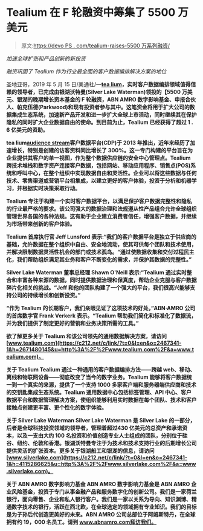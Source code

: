 # Tealium 在 F 轮融资中筹集了 5500 万美元

> 原文:[https://devo PS . com/tealium-raises-5500 万系列融资/](https://devops.com/tealium-raises-55-million-in-series-f-funding/)

*加速全球扩张和产品创新的新投资*

*融资巩固了 Tealium 作为行业最全面的客户数据编排解决方案的地位*

圣地亚哥，2019 年 5 月 15 日/美通社/—**[tea lium](https://c212.net/c/link/?t=0&l=en&o=2467341-1&h=1641587504&u=http%3A%2F%2Fwww.tealium.com%2F&a=Tealium)，实时客户数据编排领域值得信赖的领导者，已完成由银湖沃特曼(Silver Lake Waterman)领投的【5500 万美元、银湖的晚期增长资本基金的 F 轮融资，ABN AMRO 数字影响基金、申报合伙人、帕克伍德(Parkwood)和现有投资者参与其中。这笔资金将用于扩大公司的数据集成生态系统，加速新产品开发和进一步扩大全球上市活动，同时继续其在保护隐私的同时扩大企业数据自由的使命。到目前为止，Tealium 已经获得了超过 1 . 6 亿美元的资助。**

**tea lium[audience stream](https://c212.net/c/link/?t=0&l=en&o=2467341-1&h=457261805&u=https%3A%2F%2Ftealium.com%2Fproducts%2Faudiencestream%2F&a=AudienceStream)客户数据平台(CDP)于 2013 年推出，近年来经历了加速增长，特别是创建的访客资料同比增长了 300%。这一专门构建的平台旨在为企业提供其客户的单一视图，作为整个数据供应链的安全中心管理点。Tealium 跨技术堆栈和数字资产连接客户数据，包括网站、移动应用程序、销售点(POS)系统和呼叫中心，在整个组织中实现数据自由和灵活性。企业可以将这些数据与任何技术、零售渠道或营销平台相集成，以建立更好的客户体验，投资于分析和机器学习，并根据实时决策采取行动。**

**Tealium 专注于构建一个实时客户数据平台，以满足保护客户数据完整性和隐私的行业最严格的要求。该公司强大的数据治理和法规遵从性产品组合允许全球组织管理世界各国的各种法规。这有助于企业建立消费者信任，增强客户数据，并继续为市场带来创新的客户体验。**

**Tealium 首席执行官 Jeff Lunsford 表示:“我们的客户数据平台是独立于供应商的基础，允许数据在整个组织中自由、安全地流动，使其可供每个团队和技术使用，并解决限制数据灵活性机会的部门或技术孤岛。“通过使数据收集和交付过程民主化，我们帮助组织满足其业务和客户不断变化的需求，并保护其数据的完整性。”**

**Silver Lake Waterman 董事总经理 Shawn O'Neill 表示:“Tealium 通过实时整合和丰富各种来源的数据，同时提供数据治理和保真度，帮助企业克服与客户数据碎片化相关的挑战。“Jeff 和他的团队构建了一个强大的平台，我们很高兴能够支持公司的持续增长和创新投资。”**

**“作为 Tealium 的长期客户，我们亲眼见证了这项技术的好处，”ABN·AMRO 公司的首席数字官 Frank Verkerk 表示。“Tealium 帮助我们简化和标准化了数据流，并为我们提供了制定更好的营销和业务决策所需的工具。”**

**欲了解更多关于 Tealium 和该公司领先的通用数据解决方案，请访问[www.tealium.com](https://c212.net/c/link/?t=0&l=en&o=2467341-1&h=2671480145&u=http%3A%2F%2Fwww.tealium.com%2F&a=www.tealium.com)。**

****关于 Tealium**
Tealium 通过一种通用的客户数据编排方法——跨越 web、移动、离线和物联网设备——彻底改变了当今的数字业务。Tealium 能够将客户数据统一到一个真实的来源，提供了一个支持 1000 多家客户端和服务器端供应商和技术的交钥匙集成生态系统。Tealium 通用数据中心包括标签管理、API 中心、客户数据平台和数据管理解决方案，使组织能够利用实时数据在每个团队、技术和客户接触点创建更丰富、更个性化的数字体验。**

****关于 Silver Lake Waterman**
Silver Lake Waterman 是 Silver Lake 的一部分，后者是全球科技投资领域的领导者，管理着超过430 亿美元的总资产和承诺资本，以及一支由大约 100 名投资和价值创造专业人士组成的团队，分别位于硅谷、纽约、伦敦和香港。银湖沃特曼专注于为技术和技术支持行业的后期增长公司提供灵活的扩张资本。更多关于银湖船工和银湖的信息，请访问[www.silverlake.com](https://c212.net/c/link/?t=0&l=en&o=2467341-1&h=4115286625&u=http%3A%2F%2Fwww.silverlake.com%2F&a=www.silverlake.com)。**

****关于 ABN AMRO 数字影响力基金**
ABN AMRO 数字影响力基金是 ABN AMRO 企业风险基金，投资于专门从事金融产品和服务数字化的创新公司。我们是一家荷兰银行，面向零售、企业和私人银行客户。我们是一家以关系为导向、知识渊博、精通数字技术的银行，活跃在西北欧，在全球选定的领域拥有专业知识。我们的目标是为子孙后代创造更美好的未来。ABN AMRO 公司总部位于阿姆斯特丹，在全球拥有约 19，000 名员工。请到 www.abnamro.com拜访我们。**